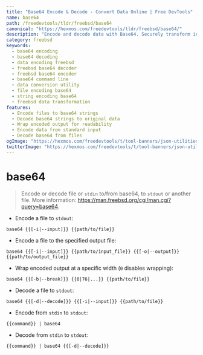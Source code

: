 ```yaml
---
title: "Base64 Encode & Decode - Convert Data Online | Free DevTools"
name: base64
path: /freedevtools/tldr/freebsd/base64
canonical: "https://hexmos.com/freedevtools/tldr/freebsd/base64/"
description: "Encode and decode data with Base64. Securely transform information for transmission or storage, online and free. Free online tool, no registration required."
category: freebsd
keywords:
  - base64 encoding
  - base64 decoding
  - data encoding freebsd
  - freebsd base64 decoder
  - freebsd base64 encoder
  - base64 command line
  - data conversion utility
  - file encoding base64
  - string encoding base64
  - freebsd data transformation
features:
  - Encode files to base64 strings
  - Decode base64 strings to original data
  - Wrap encoded output for readability
  - Encode data from standard input
  - Decode base64 from files
ogImage: "https://hexmos.com/freedevtools/t/tool-banners/json-utilities-banner.png"
twitterImage: "https://hexmos.com/freedevtools/t/tool-banners/json-utilities-banner.png"
---
```


# base64

> Encode or decode file or `stdin` to/from base64, to `stdout` or another file.
> More information: <https://man.freebsd.org/cgi/man.cgi?query=base64>.

- Encode a file to `stdout`:

`base64 {{[-i|--input]}} {{path/to/file}}`

- Encode a file to the specified output file:

`base64 {{[-i|--input]}} {{path/to/input_file}} {{[-o|--output]}} {{path/to/output_file}}`

- Wrap encoded output at a specific width (`0` disables wrapping):

`base64 {{[-b|--break]}} {{0|76|...}} {{path/to/file}}`

- Decode a file to `stdout`:

`base64 {{[-d|--decode]}} {{[-i|--input]}} {{path/to/file}}`

- Encode from `stdin` to `stdout`:

`{{command}} | base64`

- Decode from `stdin` to `stdout`:

`{{command}} | base64 {{[-d|--decode]}}`
